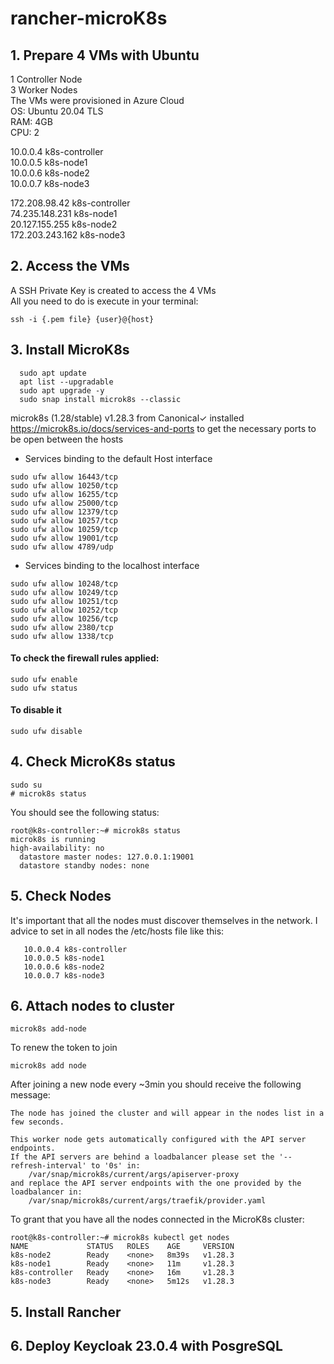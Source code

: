 # rancher-microK8s

## 1. Prepare 4 VMs with Ubuntu <br>
   1 Controller Node <br>
   3 Worker Nodes <br>
   The VMs were provisioned in Azure Cloud <br>
   OS: Ubuntu 20.04 TLS <br>
   RAM: 4GB <br>
   CPU: 2 <br>

   10.0.0.4 k8s-controller <br>
   10.0.0.5 k8s-node1 <br>
   10.0.0.6 k8s-node2 <br>
   10.0.0.7 k8s-node3 <br>

   172.208.98.42 k8s-controller <br>
   74.235.148.231 k8s-node1 <br>
   20.127.155.255 k8s-node2 <br>
   172.203.243.162 k8s-node3 <br>
   
## 2. Access the VMs <br>
   A SSH Private Key is created to access the 4 VMs <br>
   All you need to do is execute in your terminal: <br>
   ```
   ssh -i {.pem file} {user}@{host}
   ```
## 3. Install MicroK8s <br>
 ```
   sudo apt update
   apt list --upgradable
   sudo apt upgrade -y
   sudo snap install microk8s --classic
 ```
   microk8s (1.28/stable) v1.28.3 from Canonical✓ installed <br>
   https://microk8s.io/docs/services-and-ports to get the necessary ports to be open between the hosts <br>

   - Services binding to the default Host interface <br>
   ```
   sudo ufw allow 16443/tcp
   sudo ufw allow 10250/tcp
   sudo ufw allow 16255/tcp
   sudo ufw allow 25000/tcp
   sudo ufw allow 12379/tcp
   sudo ufw allow 10257/tcp
   sudo ufw allow 10259/tcp
   sudo ufw allow 19001/tcp
   sudo ufw allow 4789/udp
   ```
   - Services binding to the localhost interface <br>
   ```
   sudo ufw allow 10248/tcp
   sudo ufw allow 10249/tcp
   sudo ufw allow 10251/tcp
   sudo ufw allow 10252/tcp
   sudo ufw allow 10256/tcp
   sudo ufw allow 2380/tcp
   sudo ufw allow 1338/tcp
   ```
   #### To check the firewall rules applied: <br>
   ```
   sudo ufw enable
   sudo ufw status
   ```
   #### To disable it
   ```
   sudo ufw disable
   ```
## 4. Check MicroK8s status <br>
   ```
   sudo su
   # microk8s status
   ```
You should see the following status:
```
root@k8s-controller:~# microk8s status
microk8s is running
high-availability: no
  datastore master nodes: 127.0.0.1:19001
  datastore standby nodes: none
```
## 5. Check Nodes
It's important that all the nodes must discover themselves in the network. I advice to set in all nodes the /etc/hosts file like this:

```
   10.0.0.4 k8s-controller
   10.0.0.5 k8s-node1
   10.0.0.6 k8s-node2
   10.0.0.7 k8s-node3
```

## 6. Attach nodes to cluster
```
microk8s add-node
```
To renew the token to join
```
microk8s add node
```

After joining a new node every ~3min you should receive the following message: 

```
The node has joined the cluster and will appear in the nodes list in a few seconds.

This worker node gets automatically configured with the API server endpoints.
If the API servers are behind a loadbalancer please set the '--refresh-interval' to '0s' in:
    /var/snap/microk8s/current/args/apiserver-proxy
and replace the API server endpoints with the one provided by the loadbalancer in:
    /var/snap/microk8s/current/args/traefik/provider.yaml
```


To grant that you have all the nodes connected in the MicroK8s cluster:
```
root@k8s-controller:~# microk8s kubectl get nodes
NAME             STATUS   ROLES    AGE     VERSION
k8s-node2        Ready    <none>   8m39s   v1.28.3
k8s-node1        Ready    <none>   11m     v1.28.3
k8s-controller   Ready    <none>   16m     v1.28.3
k8s-node3        Ready    <none>   5m12s   v1.28.3
```
 
## 5. Install Rancher <br>
   
## 6. Deploy Keycloak 23.0.4 with PosgreSQL <br>
